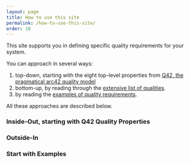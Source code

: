 ```yaml
---
layout: page
title: How to use this site
permalink: /how-to-use-this-site/
order: 10
---
```


This site supports you in defining specific quality requirements for your system.

You can approach in several ways:

1. top-down, starting with the eight top-level properties from [Q42, the pragmatical arc42 quality model](/articles/arc42-quality-model)
2. bottom-up, by reading through the [extensive list of qualities](/qualities/).
3. by reading the [examples of quality requirements](/scenarios).

All these approaches are described below.

### Inside-Out, starting with Q42 Quality Properties
### Outside-In

### Start with Examples


